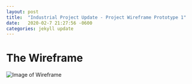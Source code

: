 ```yaml
---
layout: post
title:  "Industrial Project Update - Project Wireframe Prototype 1"
date:   2020-02-7 21:27:56 -0600
categories: jekyll update
---
```


# The Wireframe 

![Image of Wireframe]({{site.url}}/assets/images/pratik.png)
